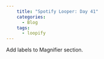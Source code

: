 ```yaml
---
    title: "Spotify Looper: Day 41"
    categories:
      - Blog
    tags:
      - loopify
---
```

Add labels to Magnifier section.